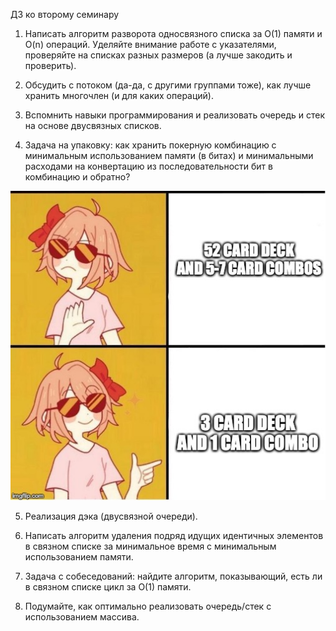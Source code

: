 ДЗ ко второму семинару

1) Написать алгоритм разворота односвязного списка за O(1) памяти и O(n) операций. Уделяйте внимание работе с указателями, проверяйте на списках разных размеров (а лучше закодить и проверить).

2) Обсудить с потоком (да-да, с другими группами тоже), как лучше хранить многочлен (и для каких операций).

3) Вспомнить навыки программирования и реализовать очередь и стек на основе двусвязных списков.

4) Задача на упаковку: как хранить покерную комбинацию с минимальным использованием памяти (в битах) и минимальными расходами на конвертацию из последовательности бит в комбинацию и обратно?

![](hmv_3_poker/52_1/Kuhnpoker__.jpeg)

5) Реализация дэка (двусвязной очереди).

6) Написать алгоритм удаления подряд идущих идентичных элементов в связном списке за минимальное время с минимальным использованием памяти.

7) Задача с собеседований: найдите алгоритм, показывающий, есть ли в связном списке цикл за O(1) памяти.

8) Подумайте, как оптимально реализовать очередь/стек с использованием массива.
